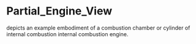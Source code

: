 # Partial_Engine_View
 depicts an example embodiment of a combustion chamber or cylinder of internal combustion internal combustion engine.

